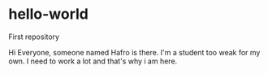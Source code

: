 # hello-world
First repository

Hi Everyone, someone named Hafro is there. I'm a student too weak for my own. I need to work a lot and that's why i am here.
